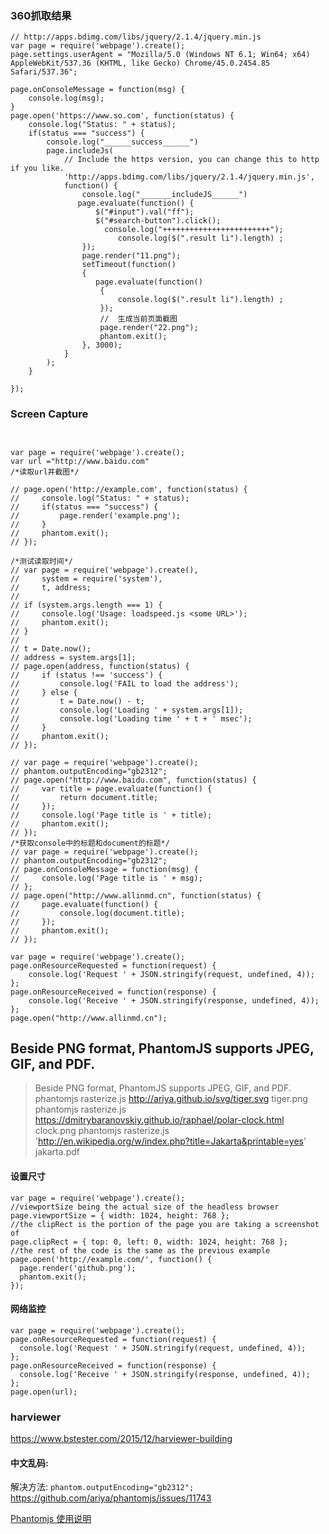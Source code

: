 ### 360抓取结果
```text
// http://apps.bdimg.com/libs/jquery/2.1.4/jquery.min.js
var page = require('webpage').create();
page.settings.userAgent = "Mozilla/5.0 (Windows NT 6.1; Win64; x64) AppleWebKit/537.36 (KHTML, like Gecko) Chrome/45.0.2454.85 Safari/537.36";

page.onConsoleMessage = function(msg) {
    console.log(msg);
}
page.open('https://www.so.com', function(status) {
    console.log("Status: " + status);
    if(status === "success") {
        console.log("______success______")
        page.includeJs(
            // Include the https version, you can change this to http if you like.
            'http://apps.bdimg.com/libs/jquery/2.1.4/jquery.min.js',
            function() {
                console.log("_______includeJS______")
               page.evaluate(function() {
                   $("#input").val("ff");
                   $("#search-button").click();
                     console.log("++++++++++++++++++++++++");
                        console.log($(".result li").length) ;
                });
                page.render("11.png");
                setTimeout(function()
                {
                   page.evaluate(function()
                    {
                        console.log($(".result li").length) ;
                    });
                    //	生成当前页面截图
                    page.render("22.png");
                    phantom.exit();
                }, 3000);
            }
        );
    }

});

```


### Screen Capture

```text


var page = require('webpage').create();
var url ="http://www.baidu.com"
/*读取url并截图*/

// page.open('http://example.com', function(status) {
//     console.log("Status: " + status);
//     if(status === "success") {
//         page.render('example.png');
//     }
//     phantom.exit();
// });

/*测试读取时间*/
// var page = require('webpage').create(),
//     system = require('system'),
//     t, address;
//
// if (system.args.length === 1) {
//     console.log('Usage: loadspeed.js <some URL>');
//     phantom.exit();
// }
//
// t = Date.now();
// address = system.args[1];
// page.open(address, function(status) {
//     if (status !== 'success') {
//         console.log('FAIL to load the address');
//     } else {
//         t = Date.now() - t;
//         console.log('Loading ' + system.args[1]);
//         console.log('Loading time ' + t + ' msec');
//     }
//     phantom.exit();
// });

// var page = require('webpage').create();
// phantom.outputEncoding="gb2312";
// page.open("http://www.baidu.com", function(status) {
//     var title = page.evaluate(function() {
//         return document.title;
//     });
//     console.log('Page title is ' + title);
//     phantom.exit();
// });
/*获取console中的标题和document的标题*/
// var page = require('webpage').create();
// phantom.outputEncoding="gb2312";
// page.onConsoleMessage = function(msg) {
//     console.log('Page title is ' + msg);
// };
// page.open("http://www.allinmd.cn", function(status) {
//     page.evaluate(function() {
//         console.log(document.title);
//     });
//     phantom.exit();
// });

var page = require('webpage').create();
page.onResourceRequested = function(request) {
    console.log('Request ' + JSON.stringify(request, undefined, 4));
};
page.onResourceReceived = function(response) {
    console.log('Receive ' + JSON.stringify(response, undefined, 4));
};
page.open("http://www.allinmd.cn");
```

## Beside PNG format, PhantomJS supports JPEG, GIF, and PDF.

>Beside PNG format, PhantomJS supports JPEG, GIF, and PDF.
>phantomjs rasterize.js http://ariya.github.io/svg/tiger.svg tiger.png
>phantomjs rasterize.js https://dmitrybaranovskiy.github.io/raphael/polar-clock.html clock.png
>phantomjs rasterize.js 'http://en.wikipedia.org/w/index.php?title=Jakarta&printable=yes' jakarta.pdf
#### 设置尺寸
```text
var page = require('webpage').create();
//viewportSize being the actual size of the headless browser
page.viewportSize = { width: 1024, height: 768 };
//the clipRect is the portion of the page you are taking a screenshot of
page.clipRect = { top: 0, left: 0, width: 1024, height: 768 };
//the rest of the code is the same as the previous example
page.open('http://example.com/', function() {
  page.render('github.png');
  phantom.exit();
});
```
#### 网络监控
```text
var page = require('webpage').create();
page.onResourceRequested = function(request) {
  console.log('Request ' + JSON.stringify(request, undefined, 4));
};
page.onResourceReceived = function(response) {
  console.log('Receive ' + JSON.stringify(response, undefined, 4));
};
page.open(url);
```

### harviewer
https://www.bstester.com/2015/12/harviewer-building




#### 中文乱码:
解决方法:
`phantom.outputEncoding="gb2312";`
https://github.com/ariya/phantomjs/issues/11743

[Phantomjs 使用说明](http://www.jianshu.com/p/15cba843bb55)